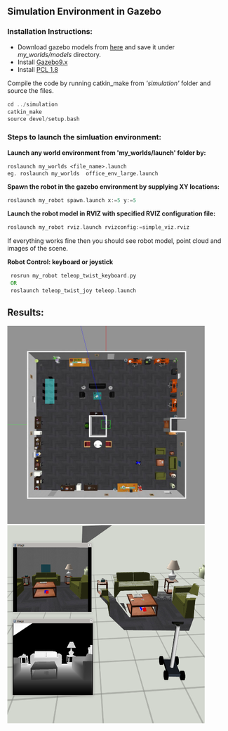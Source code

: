 ## Simulation Environment in Gazebo
### Installation Instructions:

- Download gazebo models from [here](https://data.nvision2.eecs.yorku.ca/3DGEMS/) and save it under *my_worlds/models* directory.
- Install [Gazebo9.x](http://gazebosim.org/tutorials?cat=install&tut=install_ubuntu&ver=9.0)
- Install [PCL 1.8](https://pointclouds.org/downloads/)

Compile the code by running catkin_make from *'simulation'* folder and source the files.
```asm
cd ../simulation
catkin_make  
source devel/setup.bash
```



### Steps to launch the simluation environment:

**Launch any world environment from 'my_worlds/launch' folder by:**
```
roslaunch my_worlds <file_name>.launch
eg. roslaunch my_worlds  office_env_large.launch
```
**Spawn the robot in the gazebo environment by supplying XY locations:**
```asm 
roslaunch my_robot spawn.launch x:=5 y:=5
```
**Launch the robot model in RVIZ with specified RVIZ configuration file:**
```asm
roslaunch my_robot rviz.launch rvizconfig:=simple_viz.rviz
```

If everything works fine then you should see robot model, point cloud and images of the scene.

**Robot Control: keyboard or joystick**

```asm
 rosrun my_robot teleop_twist_keyboard.py
 OR
 roslaunch teleop_twist_joy teleop.launch
```

## Results:

<img src="../images/simulation/robot-gazebo.jpg" width="450" height="450">
<img src="../images/simulation/robot-rviz.png" width="450" height="450">